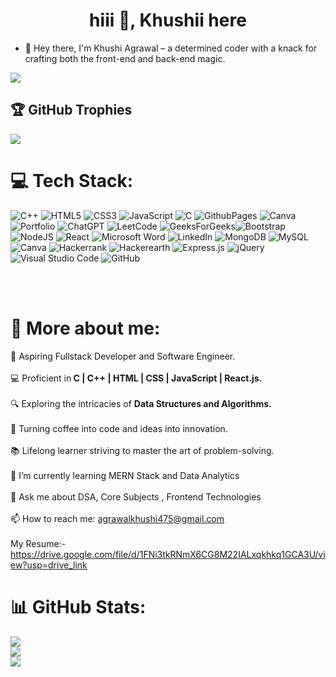 
### <h1 align="center">hiii 👋, Khushii here </h1>


- 👋 Hey there, I'm Khushi Agrawal – a determined coder with a knack for crafting both the front-end and back-end magic.
<a href="https://visitcount.itsvg.in">
  <img src="https://visitcount.itsvg.in/api?id=khushi002&label=Profile%20Views&icon=1&pretty=false" />
</a>

## 🏆 GitHub Trophies
![](https://github-profile-trophy.vercel.app/?username=khushi002&theme=dark&no-frame=false&no-bg=true&margin-w=4)


# 💻 Tech Stack:
![C++](https://img.shields.io/badge/c++-%2300599C.svg?style=for-the-badge&logo=c%2B%2B&logoColor=white) ![HTML5](https://img.shields.io/badge/html5-%23E34F26.svg?style=for-the-badge&logo=html5&logoColor=white) ![CSS3](https://img.shields.io/badge/css3-%231572B6.svg?style=for-the-badge&logo=css3&logoColor=white) ![JavaScript](https://img.shields.io/badge/javascript-%23323330.svg?style=for-the-badge&logo=javascript&logoColor=%23F7DF1E) ![C](https://img.shields.io/badge/c-%2300599C.svg?style=for-the-badge&logo=c&logoColor=white) ![GithubPages](https://img.shields.io/badge/github%20pages-121013?style=for-the-badge&logo=github&logoColor=white) ![Canva](https://img.shields.io/badge/Canva-%2300C4CC.svg?style=for-the-badge&logo=Canva&logoColor=white) ![Portfolio](https://img.shields.io/badge/Portfolio-%23000000.svg?style=for-the-badge&logo=firefox&logoColor=#FF7139) ![ChatGPT](https://img.shields.io/badge/chatGPT-74aa9c?style=for-the-badge&logo=openai&logoColor=white) ![LeetCode](https://img.shields.io/badge/LeetCode-000000?style=for-the-badge&logo=LeetCode&logoColor=#d16c06) ![GeeksForGeeks](https://img.shields.io/badge/GeeksforGeeks-gray?style=for-the-badge&logo=geeksforgeeks&logoColor=35914c)![Bootstrap](https://img.shields.io/badge/bootstrap-%238511FA.svg?style=for-the-badge&logo=bootstrap&logoColor=white) ![NodeJS](https://img.shields.io/badge/node.js-6DA55F?style=for-the-badge&logo=node.js&logoColor=white) ![React](https://img.shields.io/badge/react-%2320232a.svg?style=for-the-badge&logo=react&logoColor=%2361DAFB) ![Microsoft Word](https://img.shields.io/badge/Microsoft_Word-2B579A?style=for-the-badge&logo=microsoft-word&logoColor=white) ![LinkedIn](https://img.shields.io/badge/linkedin-%230077B5.svg?style=for-the-badge&logo=linkedin&logoColor=white) ![MongoDB](https://img.shields.io/badge/MongoDB-%234ea94b.svg?style=for-the-badge&logo=mongodb&logoColor=white) ![MySQL](https://img.shields.io/badge/mysql-4479A1.svg?style=for-the-badge&logo=mysql&logoColor=white) ![Canva](https://img.shields.io/badge/Canva-%2300C4CC.svg?style=for-the-badge&logo=Canva&logoColor=white) ![Hackerrank](https://img.shields.io/badge/-Hackerrank-2EC866?style=for-the-badge&logo=HackerRank&logoColor=white) ![Hackerearth](https://img.shields.io/badge/HackerEarth-%232C3454.svg?&style=for-the-badge&logo=HackerEarth&logoColor=Blue) ![Express.js](https://img.shields.io/badge/express.js-%23404d59.svg?style=for-the-badge&logo=express&logoColor=%2361DAFB)
![jQuery](https://img.shields.io/badge/jquery-%230769AD.svg?style=for-the-badge&logo=jquery&logoColor=white) ![Visual Studio Code](https://img.shields.io/badge/Visual%20Studio%20Code-0078d7.svg?style=for-the-badge&logo=visual-studio-code&logoColor=white) ![GitHub](https://img.shields.io/badge/github-%23121011.svg?style=for-the-badge&logo=github&logoColor=white)

<br>
<br>

# 💫 More about me:
🚀 Aspiring Fullstack Developer and Software Engineer.
<br>
<br>
💻 Proficient in<b> C | C++ | HTML | CSS | JavaScript | React.js.</b>
<br>
<br>
🔍 Exploring the intricacies of <b>Data Structures and Algorithms.</b>
<br>
<br>
🌟 Turning coffee into code and ideas into innovation.
<br>
<br>
📚 Lifelong learner striving to master the art of problem-solving.
<br>
<br>
 🌱 I’m currently learning MERN Stack and Data Analytics
 <br>
 <br>
 💬 Ask me about DSA, Core Subjects , Frontend Technologies
  <br>
  <br>
 📫 How to reach me: agrawalkhushi475@gmail.com
 <br>
 <br>
 My Resume:- https://drive.google.com/file/d/1FNi3tkRNmX6CG8M22IALxqkhkq1GCA3U/view?usp=drive_link

# 📊 GitHub Stats:
![](https://github-readme-stats.vercel.app/api?username=khushi002&theme=merko&hide_border=false&include_all_commits=false&count_private=false)<br/>
![](https://github-readme-streak-stats.herokuapp.com/?user=khushi002&theme=merko&hide_border=false)<br/>
![](https://github-readme-stats.vercel.app/api/top-langs/?username=khushi002&theme=merko&hide_border=false&include_all_commits=false&count_private=false&layout=compact)


